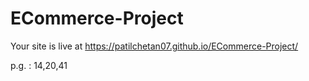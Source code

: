 # ECommerce-Project
Your site is live at https://patilchetan07.github.io/ECommerce-Project/

p.g. : 14,20,41

